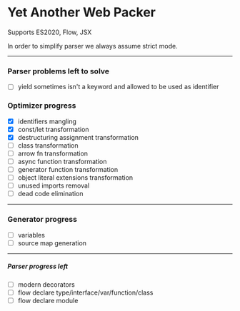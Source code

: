 # Yet Another Web Packer

Supports ES2020, Flow, JSX

In order to simplify parser we always assume strict mode.

---
### Parser problems left to solve
- [ ] yield sometimes isn't a keyword and allowed to be used as identifier

### Optimizer progress
- [x] identifiers mangling
- [x] const/let transformation
- [x] destructuring assignment transformation
- [ ] class transformation
- [ ] arrow fn transformation
- [ ] async function transformation
- [ ] generator function transformation
- [ ] object literal extensions transformation
- [ ] unused imports removal
- [ ] dead code elimination

---
### Generator progress
- [ ] variables
- [ ] source map generation

---
##### Parser progress left
- [ ] modern decorators
- [ ] flow declare type/interface/var/function/class
- [ ] flow declare module